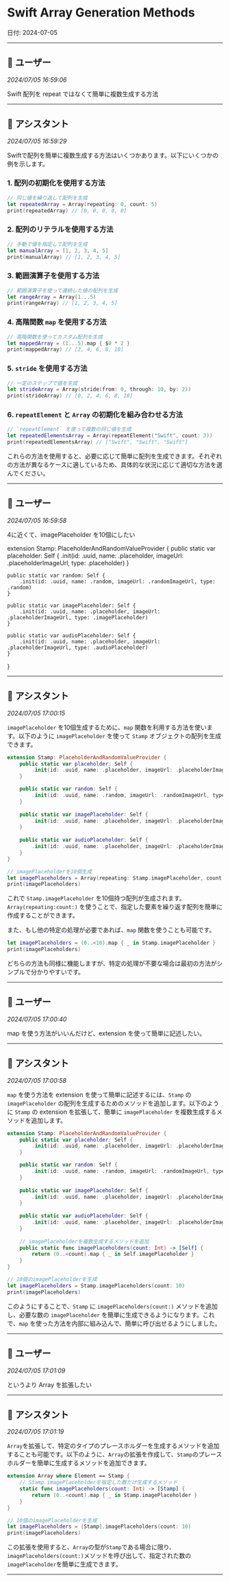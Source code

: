 # Swift Array Generation Methods

日付: 2024-07-05

---

## 👤 ユーザー
*2024/07/05 16:59:06*

Swift 配列を repeat ではなくて簡単に複数生成する方法

---

## 🤖 アシスタント
*2024/07/05 16:59:29*

Swiftで配列を簡単に複数生成する方法はいくつかあります。以下にいくつかの例を示します。

### 1. 配列の初期化を使用する方法
```swift
// 同じ値を繰り返して配列を生成
let repeatedArray = Array(repeating: 0, count: 5)
print(repeatedArray) // [0, 0, 0, 0, 0]
```

### 2. 配列のリテラルを使用する方法
```swift
// 手動で値を指定して配列を生成
let manualArray = [1, 2, 3, 4, 5]
print(manualArray) // [1, 2, 3, 4, 5]
```

### 3. 範囲演算子を使用する方法
```swift
// 範囲演算子を使って連続した値の配列を生成
let rangeArray = Array(1...5)
print(rangeArray) // [1, 2, 3, 4, 5]
```

### 4. 高階関数 `map` を使用する方法
```swift
// 高階関数を使ってカスタム配列を生成
let mappedArray = (1...5).map { $0 * 2 }
print(mappedArray) // [2, 4, 6, 8, 10]
```

### 5. `stride` を使用する方法
```swift
// 一定のステップで値を生成
let strideArray = Array(stride(from: 0, through: 10, by: 2))
print(strideArray) // [0, 2, 4, 6, 8, 10]
```

### 6. `repeatElement` と `Array` の初期化を組み合わせる方法
```swift
// `repeatElement` を使って複数の同じ値を生成
let repeatedElementsArray = Array(repeatElement("Swift", count: 3))
print(repeatedElementsArray) // ["Swift", "Swift", "Swift"]
```

これらの方法を使用すると、必要に応じて簡単に配列を生成できます。それぞれの方法が異なるケースに適しているため、具体的な状況に応じて適切な方法を選んでください。

---

## 👤 ユーザー
*2024/07/05 16:59:58*

4に近くて、imagePlaceholder を10個にしたい

extension Stamp: PlaceholderAndRandomValueProvider {
    public static var placeholder: Self {
        .init(id: .uuid, name: .placeholder, imageUrl: .placeholderImageUrl, type: .placeholder)
    }

    public static var random: Self {
        .init(id: .uuid, name: .random, imageUrl: .randomImageUrl, type: .random)
    }
    
    public static var imagePlaceholder: Self {
        .init(id: .uuid, name: .placeholder, imageUrl: .placeholderImageUrl, type: .imagePlaceholder)
    }
    
    public static var audioPlaceholder: Self {
        .init(id: .uuid, name: .placeholder, imageUrl: .placeholderImageUrl, type: .audioPlaceholder)
    }
}

---

## 🤖 アシスタント
*2024/07/05 17:00:15*

`imagePlaceholder` を10個生成するために、`map` 関数を利用する方法を使います。以下のように `imagePlaceholder` を使って `Stamp` オブジェクトの配列を生成できます。

```swift
extension Stamp: PlaceholderAndRandomValueProvider {
    public static var placeholder: Self {
        .init(id: .uuid, name: .placeholder, imageUrl: .placeholderImageUrl, type: .placeholder)
    }

    public static var random: Self {
        .init(id: .uuid, name: .random, imageUrl: .randomImageUrl, type: .random)
    }
    
    public static var imagePlaceholder: Self {
        .init(id: .uuid, name: .placeholder, imageUrl: .placeholderImageUrl, type: .imagePlaceholder)
    }
    
    public static var audioPlaceholder: Self {
        .init(id: .uuid, name: .placeholder, imageUrl: .placeholderImageUrl, type: .audioPlaceholder)
    }
}

// imagePlaceholderを10個生成
let imagePlaceholders = Array(repeating: Stamp.imagePlaceholder, count: 10)
print(imagePlaceholders)
```

これで `Stamp.imagePlaceholder` を10個持つ配列が生成されます。`Array(repeating:count:)` を使うことで、指定した要素を繰り返す配列を簡単に作成することができます。

また、もし他の特定の処理が必要であれば、`map` 関数を使うことも可能です。

```swift
let imagePlaceholders = (0..<10).map { _ in Stamp.imagePlaceholder }
print(imagePlaceholders)
```

どちらの方法も同様に機能しますが、特定の処理が不要な場合は最初の方法がシンプルで分かりやすいです。

---

## 👤 ユーザー
*2024/07/05 17:00:40*

map を使う方法がいいんだけど、extension を使って簡単に記述したい。

---

## 🤖 アシスタント
*2024/07/05 17:00:58*

`map` を使う方法を extension を使って簡単に記述するには、`Stamp` の `imagePlaceholder` の配列を生成するためのメソッドを追加します。以下のように `Stamp` の extension を拡張して、簡単に `imagePlaceholder` を複数生成するメソッドを追加します。

```swift
extension Stamp: PlaceholderAndRandomValueProvider {
    public static var placeholder: Self {
        .init(id: .uuid, name: .placeholder, imageUrl: .placeholderImageUrl, type: .placeholder)
    }

    public static var random: Self {
        .init(id: .uuid, name: .random, imageUrl: .randomImageUrl, type: .random)
    }
    
    public static var imagePlaceholder: Self {
        .init(id: .uuid, name: .placeholder, imageUrl: .placeholderImageUrl, type: .imagePlaceholder)
    }
    
    public static var audioPlaceholder: Self {
        .init(id: .uuid, name: .placeholder, imageUrl: .placeholderImageUrl, type: .audioPlaceholder)
    }
    
    // imagePlaceholderを複数生成するメソッドを追加
    public static func imagePlaceholders(count: Int) -> [Self] {
        return (0..<count).map { _ in Self.imagePlaceholder }
    }
}

// 10個のimagePlaceholderを生成
let imagePlaceholders = Stamp.imagePlaceholders(count: 10)
print(imagePlaceholders)
```

このようにすることで、`Stamp` に `imagePlaceholders(count:)` メソッドを追加し、必要な数の `imagePlaceholder` を簡単に生成できるようになります。これで、`map` を使った方法を内部に組み込んで、簡単に呼び出せるようにしました。

---

## 👤 ユーザー
*2024/07/05 17:01:09*

というより Array を拡張したい

---

## 🤖 アシスタント
*2024/07/05 17:01:19*

`Array`を拡張して、特定のタイプのプレースホルダーを生成するメソッドを追加することも可能です。以下のように、`Array`の拡張を作成して、`Stamp`のプレースホルダーを簡単に生成するメソッドを追加できます。

```swift
extension Array where Element == Stamp {
    // Stamp.imagePlaceholderを指定した数だけ生成するメソッド
    static func imagePlaceholders(count: Int) -> [Stamp] {
        return (0..<count).map { _ in Stamp.imagePlaceholder }
    }
}

// 10個のimagePlaceholderを生成
let imagePlaceholders = [Stamp].imagePlaceholders(count: 10)
print(imagePlaceholders)
```

この拡張を使用すると、`Array`の型が`Stamp`である場合に限り、`imagePlaceholders(count:)`メソッドを呼び出して、指定された数の`imagePlaceholder`を簡単に生成できます。

---
